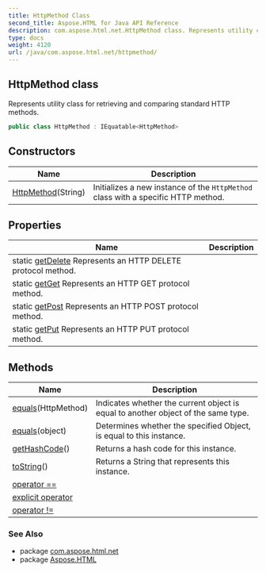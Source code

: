 ```yaml
---
title: HttpMethod Class
second_title: Aspose.HTML for Java API Reference
description: com.aspose.html.net.HttpMethod class. Represents utility class for retrieving and comparing standard HTTP methods
type: docs
weight: 4120
url: /java/com.aspose.html.net/httpmethod/
---
```

## HttpMethod class

Represents utility class for retrieving and comparing standard HTTP methods.

```java
public class HttpMethod : IEquatable<HttpMethod>
```

## Constructors

| Name | Description |
| --- | --- |
| [HttpMethod](httpmethod/)(String) | Initializes a new instance of the `HttpMethod` class with a specific HTTP method. |

## Properties

| Name | Description |
| --- | --- |
| static [getDelete](../../com.aspose.html.net/httpmethod/delete/) Represents an HTTP DELETE protocol method. |
| static [getGet](../../com.aspose.html.net/httpmethod/get/) Represents an HTTP GET protocol method. |
| static [getPost](../../com.aspose.html.net/httpmethod/post/) Represents an HTTP POST protocol method. |
| static [getPut](../../com.aspose.html.net/httpmethod/put/) Represents an HTTP PUT protocol method. |

## Methods

| Name | Description |
| --- | --- |
| [equals](../../com.aspose.html.net/httpmethod/equals/#equals)(HttpMethod) | Indicates whether the current object is equal to another object of the same type. |
| [equals](../../com.aspose.html.net/httpmethod/equals/#equals_1)(object) | Determines whether the specified Object, is equal to this instance. |
| [getHashCode](../../com.aspose.html.net/httpmethod/gethashcode/)() | Returns a hash code for this instance. |
| [toString](../../com.aspose.html.net/httpmethod/toString/)() | Returns a String that represents this instance. |
| [operator ==](../../com.aspose.html.net/httpmethod/op_equality/) |  |
| [explicit operator](../../com.aspose.html.net/httpmethod/op_explicit/) |  |
| [operator !=](../../com.aspose.html.net/httpmethod/op_inequality/) |  |

### See Also

* package [com.aspose.html.net](../../com.aspose.html.net/)
* package [Aspose.HTML](../../)
